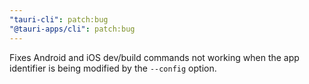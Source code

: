 ```yaml
---
"tauri-cli": patch:bug
"@tauri-apps/cli": patch:bug
---
```


Fixes Android and iOS dev/build commands not working when the app identifier is being modified by the `--config` option.
